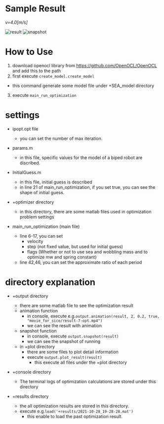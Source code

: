 # Sample Result
*v=4.0[m/s]* 

![result](https://raw.githubusercontent.com/wiki/fkfk21/7-link-biped-wm-run/image/zmp_40.gif)
![snapshot](https://raw.githubusercontent.com/wiki/fkfk21/7-link-biped-wm-run/image/snapshot.png)


# How to Use
1. download openocl library from https://github.com/OpenOCL/OpenOCL and add this to the path
2. first execute `create_model.create_model`
  - this command generate some model file under +SEA_model directory
3. execute `main_run_optimization`


# settings
- ipopt.opt file
  - you can set the number of max iteration.

- params.m
  - in this file, specific values for the model of a biped robot are discribed.

- InitialGuess.m
  - in this file, initial guess is described
  - in line 21 of main_run_optimization, if you set true, you can see the shape of initial guess.

- +optimizer directory
  - in this directory, there are some matlab files used in optimization problem settings

- main_run_optimization (main file)
  - line 6-17, you can set 
    - velocity
    - step (not fixed value, but used for initial guess)
    - flags (Whether or not to use sea and wobbling mass and to optimize mw and spring constant)
  - line 42,46, you can set the approximate ratio of each period

# directory explanation
- +output directory
  - there are some matlab file to see the optimization result
  - animation function
    - in console, execute e.g.`output.animation(result, 2, 0.2, true, "movie_for_sice/result-7-opt.mp4")`
    - we can see the result with animation
  - snapshot function
    - in console, execute `output.snapshot(result)`
    - we can see the snapshot of running
  - in +plot directory 
    - there are some files to plot detail information
    - execute `output.plot_result(result)`
      - this execute all files under the +plot directory 

- +console directory 
  - The terminal logs of optimization calculations are stored under this directory

- +results directory
  - the all optimization results are stored in this directory.
  - execute e.g.`load('+results/2021-10-28_19-28-28.mat')`
    - this enable to load the past optimization result.
